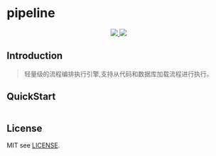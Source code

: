 # pipeline


<p align="center">
  <a href="https://github.com/ken-xue/pipeline/blob/master/LICENSE">
    <img src="https://img.shields.io/static/v1?label=license&message=Apache 2.0&color=green">
  </a>
  <a href="https://github.com/ken-xue/pipeline/blob/master/LICENSE">
    <img src="https://img.shields.io/static/v1?label=JDK&message=1.8&color=red">
  </a>
</p>

## Introduction

> 轻量级的流程编排执行引擎,支持从代码和数据库加载流程进行执行。

## QuickStart

```java

```
## License

MIT see [LICENSE](./LICENSE).